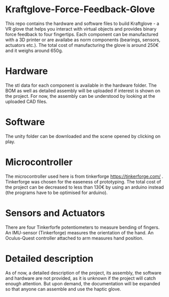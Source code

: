 # Kraftglove-Force-Feedback-Glove
This repo contains the hardware and software files to build Kraftglove - a VR glove that helps you interact with virtual objects and provides binary force feedback to four fingertips. Each component can be manufactured with a 3D printer or are availabe as norm components (bearings, sensors, actuators etc.). The total cost of manufacturing the glove is around 250€ and it weighs around 650g.

# Hardware
The stl data for each component is available in the hardware folder. The BOM as well as detailed assembly will be uploaded if interest is shown on the project. For now, the assembly can be understood by looking at the uploaded CAD files.

# Software
The unity folder can be downloaded and the scene opened by clicking on play.

# Microcontroller
The microcontroller used here is from tinkerforge https://tinkerforge.com/ . Tinkerforge was chosen for the easeness of prototyping. The total cost of the project can be decreased to less than 130€ by using an arduino instead (the programs have to be optimised for arduino).

# Sensors and Actuators
There are four Tinkerforfe potentiometers to measure bending of fingers. An IMU-sensor (Tinkerforge) measures the orientation of the hand. An Oculus-Quest controller attached to arm measures hand position.

# Detailed description
As of now, a detailed description of the project, its assembly, the software and hardware are not provided, as it is unknown if the project will catch enough attention. But upon demand, the documentation will be expanded so that anyone can assemble and use the haptic glove.
